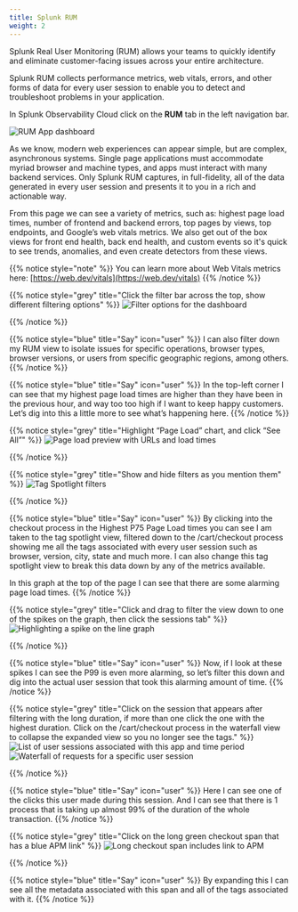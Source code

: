 ```yaml
---
title: Splunk RUM
weight: 2
---
```


Splunk Real User Monitoring (RUM) allows your teams to quickly identify and eliminate customer-facing issues across your entire architecture.

Splunk RUM collects performance metrics, web vitals, errors, and other forms of data for every user session to enable you to detect and troubleshoot problems in your application.

In Splunk Observability Cloud click on the **RUM** tab in the left navigation bar.

![RUM App dashboard](../images/rum_dashboard.png)

As we know, modern web experiences can appear simple, but are complex, asynchronous systems. Single page applications must accommodate myriad browser and machine types, and apps must interact with many backend services. Only Splunk RUM captures, in full-fidelity, all of the data generated in every user session and presents it to you in a rich and actionable way.

From this page we can see a variety of metrics, such as: highest page load times, number of frontend and backend errors, top pages by views, top endpoints, and Google’s web vitals metrics. We also get out of the box views for front end health, back end health, and custom events so it's quick to see trends, anomalies, and even create detectors from these views.

{{% notice style="note" %}}
You can learn more about Web Vitals metrics here: [https://web.dev/vitals](https://web.dev/vitals)
{{% /notice %}}

{{% notice style="grey" title="Click the filter bar across the top, show different filtering options" %}}
![Filter options for the dashboard](../images/filters.png)

{{% /notice %}}

{{% notice style="blue" title="Say" icon="user" %}}
I can also filter down my RUM view to isolate issues for specific operations, browser types, browser versions, or users from specific geographic regions, among others.
{{% /notice %}}

{{% notice style="blue" title="Say" icon="user" %}}
In the top-left corner I can see that my highest page load times are higher than  they have been in the previous hour, and way too too high if I want to keep happy customers. Let’s dig into this a little more to see what’s happening here. 
{{% /notice %}}

{{% notice style="grey" title="Highlight “Page Load” chart, and click “See All”" %}}
![Page load preview with URLs and load times](../images/load.png)

{{% /notice %}}

{{% notice style="grey" title="Show and hide filters as you mention them" %}}
![Tag Spotlight filters](../images/spotlight.png)

{{% /notice %}}

{{% notice style="blue" title="Say" icon="user" %}}
By clicking into the checkout process in the Highest P75 Page Load times you can see I am taken to the tag spotlight view, filtered down to the /cart/checkout process showing me all the tags associated with every user session such as browser, version, city, state and much more. I can also change this tag spotlight view to break this data down by any of the metrics available. 

In this graph at the top of the page I can see that there are some alarming page load times.
{{% /notice %}}

{{% notice style="grey" title="Click and drag to filter the view down to one of the spikes on the graph, then click the sessions tab" %}}
![Highlighting a spike on the line graph](../images/spike.jpg)

{{% /notice %}}

{{% notice style="blue" title="Say" icon="user" %}}
Now, if I look at these spikes I can see the P99 is even more alarming, so let’s filter this down and dig into the actual user session that took this alarming amount of time.
{{% /notice %}}

{{% notice style="grey" title="Click on the session that appears after filtering with the long duration, if more than one click the one with the highest duration. Click on the /cart/checkout process in the waterfall view to collapse the expanded view so you no longer see the tags." %}}
![List of user sessions associated with this app and time period](../images/sessions.png)
![Waterfall of requests for a specific user session](../images/waterfall.png)

{{% /notice %}}

{{% notice style="blue" title="Say" icon="user" %}}
Here I can see one of the clicks this user made during this session. And I can see that there is 1 process that is taking up almost 99% of the duration of the whole transaction.
{{% /notice %}}

{{% notice style="grey" title="Click on the long green checkout span that has a blue APM link" %}}
![Long checkout span includes link to APM](../images/span.png)

{{% /notice %}}

{{% notice style="blue" title="Say" icon="user" %}}
By expanding this I can see all the metadata associated with this span and all of the tags associated with it.
{{% /notice %}}